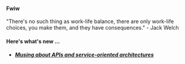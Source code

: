 #### Fwiw

"There's no such thing as work-life balance, there are only work-life choices, you make them, and they have consequences." - Jack Welch

#### Here's what's new ...

- ##### [Musing about APIs and service-oriented architectures](https://alnewkirk.com)
